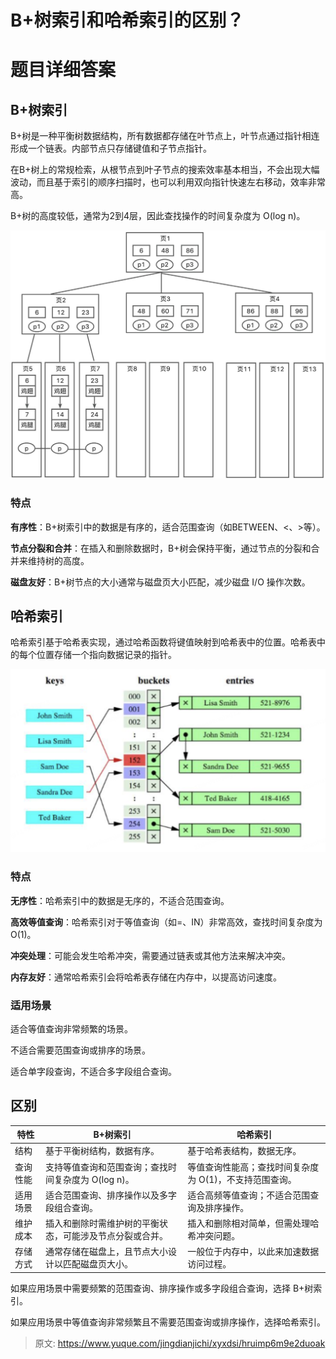 # B+树索引和哈希索引的区别？

# 题目详细答案
## B+树索引
B+树是一种平衡树数据结构，所有数据都存储在叶节点上，叶节点通过指针相连形成一个链表。内部节点只存储键值和子节点指针。

在B+树上的常规检索，从根节点到叶子节点的搜索效率基本相当，不会出现大幅波动，而且基于索引的顺序扫描时，也可以利用双向指针快速左右移动，效率非常高。

B+树的高度较低，通常为2到4层，因此查找操作的时间复杂度为 O(log n)。

![画板](./img/bN5Ys0ShLsP9Y99c/1728984926281-9136c1f2-af2d-469d-a4f1-2d60729e811b-943597.jpeg)

### 特点
**有序性**：B+树索引中的数据是有序的，适合范围查询（如BETWEEN、<、>等）。

**节点分裂和合并**：在插入和删除数据时，B+树会保持平衡，通过节点的分裂和合并来维持树的高度。

**磁盘友好**：B+树节点的大小通常与磁盘页大小匹配，减少磁盘 I/O 操作次数。

## 哈希索引
哈希索引基于哈希表实现，通过哈希函数将键值映射到哈希表中的位置。哈希表中的每个位置存储一个指向数据记录的指针。

![1729083416573-8d4912e6-ca85-4d1a-87d6-3f81b5cf47b6.png](./img/bN5Ys0ShLsP9Y99c/1729083416573-8d4912e6-ca85-4d1a-87d6-3f81b5cf47b6-642086.png)

### 特点
**无序性**：哈希索引中的数据是无序的，不适合范围查询。

**高效等值查询**：哈希索引对于等值查询（如=、IN）非常高效，查找时间复杂度为 O(1)。

**冲突处理**：可能会发生哈希冲突，需要通过链表或其他方法来解决冲突。

**内存友好**：通常哈希索引会将哈希表存储在内存中，以提高访问速度。

### 适用场景
适合等值查询非常频繁的场景。

不适合需要范围查询或排序的场景。

适合单字段查询，不适合多字段组合查询。

## 区别
| 特性 | B+树索引 | 哈希索引 |
| --- | --- | --- |
| 结构 | 基于平衡树结构，数据有序。 | 基于哈希表结构，数据无序。 |
| 查询性能 | 支持等值查询和范围查询；查找时间复杂度为 O(log n)。 | 等值查询性能高；查找时间复杂度为 O(1)，不支持范围查询。 |
| 适用场景 | 适合范围查询、排序操作以及多字段组合查询。 | 适合高频等值查询；不适合范围查询及排序操作。 |
| 维护成本 | 插入和删除时需维护树的平衡状态，可能涉及节点分裂或合并。 | 插入和删除相对简单，但需处理哈希冲突问题。 |
| 存储方式 | 通常存储在磁盘上，且节点大小设计以匹配磁盘页大小。 | 一般位于内存中，以此来加速数据访问过程。 |


如果应用场景中需要频繁的范围查询、排序操作或多字段组合查询，选择 B+树索引。

如果应用场景中等值查询非常频繁且不需要范围查询或排序操作，选择哈希索引。



> 原文: <https://www.yuque.com/jingdianjichi/xyxdsi/hruimp6m9e2duoak>